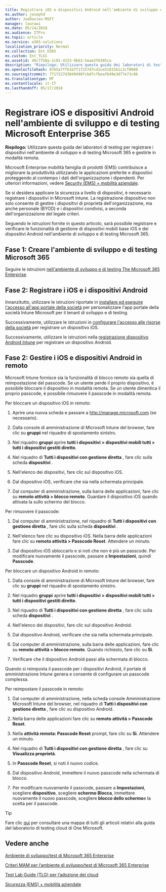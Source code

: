 ```yaml
---
title: Registrare iOS e dispositivi Android nell'ambiente di sviluppo e di testing Microsoft Enterprise 365
ms.author: josephd
author: JoeDavies-MSFT
manager: laurawi
ms.date: 05/14/2018
ms.audience: ITPro
ms.topic: article
ms.service: o365-solutions
localization_priority: Normal
ms.collection: Ent_O365
ms.custom: Ent_TLGs
ms.assetid: 49c7758a-1c01-4153-9b63-5eae3f6305ce
description: "Riepilogo: Utilizzare questa guida dei laboratori di testing per registrare i dispositivi nell'ambiente di sviluppo e di testing Microsoft 365 e gestirle in modalità remota."
ms.openlocfilehash: 8765a7ffb1bff1f257d7cd1ce5181561c2cf0080
ms.sourcegitcommit: 771f227d3049498fcbd7cfbeaf649e3d77e73c86
ms.translationtype: MT
ms.contentlocale: it-IT
ms.lasthandoff: 05/17/2018
---
```

# <a name="enroll-ios-and-android-devices-in-your-microsoft-enterprise-365-devtest-environment"></a>Registrare iOS e dispositivi Android nell'ambiente di sviluppo e di testing Microsoft Enterprise 365

 **Riepilogo:** Utilizzare questa guida dei laboratori di testing per registrare i dispositivi nell'ambiente di sviluppo e di testing Microsoft 365 e gestirle in modalità remota.
  
Microsoft Enterprise mobilità famiglia di prodotti (EMS) contribuisce a migliorare la produttività utilizzando le applicazioni preferite e dispositivi proteggendo al contempo i dati dell'organizzazione i dipendenti. Per ulteriori informazioni, vedere [Security (EMS) + mobilità aziendale](https://www.microsoft.com/cloud-platform/enterprise-mobility-security).
  
Se si desidera applicare la sicurezza a livello di dispositivi, è necessario registrare i dispositivi in Microsoft Intune. La registrazione dispositivo non solo consente di gestire i dispositivi di proprietà dell'organizzazione, ma anche personale (BYOD) e i dispositivi condivisi, a seconda dell'organizzazione del legale criteri.
  
Seguendo le istruzioni fornite in questo articolo, sarà possibile registrare e verificare le funzionalità di gestione di dispositivi mobili base iOS e dei dispositivi Android nell'ambiente di sviluppo e di testing Microsoft 365.
  
## <a name="phase-1-create-your-microsoft-365-devtest-environment"></a>Fase 1: Creare l'ambiente di sviluppo e di testing Microsoft 365

Seguire le istruzioni [nell'ambiente di sviluppo e di testing The Microsoft 365 Enterprise](the-microsoft-365-enterprise-dev-test-environment.md).
  
## <a name="phase-2-enroll-your-ios-and-android-devices"></a>Fase 2: Registrare i iOS e i dispositivi Android

Innanzitutto, utilizzare le istruzioni riportate in [installare ed eseguire l'accesso all'app portale della società](https://docs.microsoft.com/intune-user-help/install-and-sign-in-to-the-intune-company-portal-app-ios) per personalizzare l'app portale della società Intune Microsoft per il tenant di sviluppo e di testing.

Successivamente, utilizzare le istruzioni in [configurare l'accesso alle risorse della società](https://docs.microsoft.com/intune-user-help/enroll-your-device-in-intune-ios) per registrare un dispositivo iOS.

Successivamente, utilizzare le istruzioni nella [registrazione dispositivo Android Intune](https://docs.microsoft.com/intune-user-help/enroll-your-device-in-intune-android) per registrare un dispositivo Android.

## <a name="phase-2-manage-your-ios-and-android-devices-remotely"></a>Fase 2: Gestire i iOS e dispositivi Android in remoto

Microsoft Intune fornisce sia la funzionalità di blocco remoto sia quella di reimpostazione del passcode. Se un utente perde il proprio dispositivo, è possibile bloccare il dispositivo in modalità remota. Se un utente dimentica il proprio passcode, è possibile rimuovere il passcode in modalità remota.
  
Per bloccare un dispositivo iOS in remoto:
  
1.  Aprire una nuova scheda e passare a http://manage.microsoft.com (se necessario). 

2.  Dalla console di amministrazione di Microsoft Intune del browser, fare clic su **gruppi** nel riquadro di spostamento sinistro.

3. Nel riquadro **gruppi** aprire **tutti i dispositivi > dispositivi mobili tutti > tutti i dispositivi gestiti diretto**.
    
4. Nel riquadro di **Tutti i dispositivi con gestione diretta** , fare clic sulla scheda **dispositivi** .
    
5. Nell'elenco dei dispositivi, fare clic sul dispositivo iOS.  
    
6. Dal dispositivo iOS, verificare che sia nella schermata principale.  
    
7. Dal computer di amministrazione, sulla barra delle applicazioni, fare clic su **remoto attività > blocco remoto**. Guardare il dispositivo iOS quando attivata la sullo schermo del blocco.
    
Per rimuovere il passcode:
  
1. Dal computer di amministrazione, nel riquadro di **Tutti i dispositivi con gestione diretta** , fare clic sulla scheda **dispositivi** .
    
2. Nell'elenco fare clic su dispositivo iOS. Nella barra delle applicazioni fare clic su **remoto attività > Passcode Reset**. Attendere un minuto.
    
3. Dal dispositivo iOS sbloccarlo e si noti che non è più un passcode. Per modificare nuovamente il passcode, passare a **Impostazioni**, quindi **Passcode**.
    
Per bloccare un dispositivo Android in remoto:
  
1. Dalla console di amministrazione di Microsoft Intune del browser, fare clic su **gruppi** nel riquadro di spostamento sinistro.
    
2. Nel riquadro **gruppi** aprire **tutti i dispositivi > dispositivi mobili tutti > tutti i dispositivi gestiti diretto**.
    
3. Nel riquadro di **Tutti i dispositivi con gestione diretta** , fare clic sulla scheda **dispositivi** .
    
4. Nell'elenco dei dispositivi, fare clic sul dispositivo Android.  
    
5. Dal dispositivo Android, verificare che sia nella schermata principale.  
    
6. Dal computer di amministrazione, sulla barra delle applicazioni, fare clic su **remoto attività > blocco remoto**. Quando richiesto, fare clic su **Sì**.
    
7. Verificare che il dispositivo Android passi alla schermata di blocco.
    
Quando si reimposta il passcode per i dispositivi Android, il portale di amministrazione Intune genera e consente di configurare un passcode complessa.
  
Per reimpostare il passcode in remoto:
  
1. Dal computer di amministrazione, nella scheda console Amministrazione Microsoft Intune del browser, nel riquadro di **Tutti i dispositivi con gestione diretta** , fare clic su dispositivo Android.
    
2. Nella barra delle applicazioni fare clic su **remoto attività > Passcode Reset**.
    
3. Nella **attività remota: Passcode Reset** prompt, fare clic su **Sì**. Attendere un minuto.
    
4. Nel riquadro di **Tutti i dispositivi con gestione diretta** , fare clic su **Visualizza proprietà**.
    
5. In **Passcode Reset**, si noti il nuovo codice.
    
6. Dal dispositivo Android, immettere il nuovo passcode nella schermata di blocco.  
    
7. Per modificare nuovamente il passcode, passare a **Impostazioni**, scegliere **dispositivo**, scegliere **schermo Blocca**, immettere nuovamente il nuovo passcode, scegliere **blocco dello schermo**e la scelta per il passcode.
    

> [!TIP]
> Fare clic [qui](http://aka.ms/catlgstack) per consultare una mappa di tutti gli articoli relativi alla guida del laboratorio di testing cloud di One Microsoft.
  
## <a name="see-also"></a>Vedere anche

[Ambiente di sviluppo/test di Microsoft 365 Enterprise](the-microsoft-365-enterprise-dev-test-environment.md)
  
[Criteri MAM per l’ambiente di sviluppo/test di Microsoft 365 Enterprise](mam-policies-for-your-microsoft-365-enterprise-dev-test-environment.md)
  
[Test Lab Guide (TLG) per l’adozione del cloud](cloud-adoption-test-lab-guides-tlgs.md)

[Sicurezza (EMS) + mobilità aziendale](https://www.microsoft.com/cloud-platform/enterprise-mobility-security)


